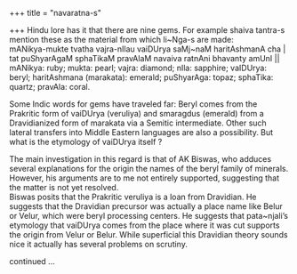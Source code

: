 +++
title = "navaratna-s"

+++
Hindu lore has it that there are nine gems. For example shaiva tantra-s
mention these as the material from which li\~Nga-s are made:  
mANikya-mukte tvatha vajra-nIlau vaiDUrya saMj\~naM haritAshmanA cha |  
tat puShyarAgaM sphaTikaM pravAlaM navaiva ratnAni bhavanty amUnI ||  
mANikya: ruby; mukta: pearl; vajra: diamond; nIla: sapphire; vaIDUrya:
beryl; haritAshmana (marakata): emerald; puShyarAga: topaz; sphaTika:
quartz; pravAla: coral.

Some Indic words for gems have traveled far: Beryl comes from the
Prakritic form of vaiDUrya (veruliya) and smaragdus (emerald) from a
Dravidianized form of marakata via a Semitic intermediate. Other such
lateral transfers into Middle Eastern languages are also a possibility.
But what is the etymology of vaiDUrya itself ?

The main investigation in this regard is that of AK Biswas, who adduces
several explanations for the origin the names of the beryl family of
minerals. However, his arguments are to me not entirely supported,
suggesting that the matter is not yet resolved.  
Biswas posits that the Prakritic veruliya is a loan from Dravidian. He
suggests that the Dravidian precursor was actually a place name like
Belur or Velur, which were beryl processing centers. He suggests that
pata\~njali’s etymology that vaiDUrya comes from the place where it was
cut supports the origin from Velur or Belur. While superficial this
Dravidian theory sounds nice it actually has several problems on
scrutiny.

continued …
